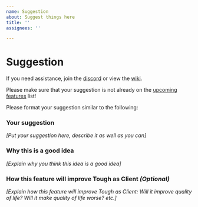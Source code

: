 ```yaml
---
name: Suggestion
about: Suggest things here
title: ''
assignees: ''

---
```


# Suggestion

If you need assistance, join the [discord](https://discord.com/channels/908511637877719060/908512308534341663) or view the [wiki](https://github.com/fishcute/ToughAsClient/wiki).

Please make sure that your suggestion is not already on the [upcoming features](https://github.com/fishcute/ToughAsClient/wiki/Upcoming-Features) list!

Please format your suggestion similar to the following:

### Your suggestion
*[Put your suggestion here, describe it as well as you can]*
### Why this is a good idea
*[Explain why you think this idea is a good idea]*
### How this feature will improve Tough as Client *(Optional)*
*[Explain how this feature will improve Tough as Client: Will it improve quality of life? Will it make quality of life worse? etc.]*
